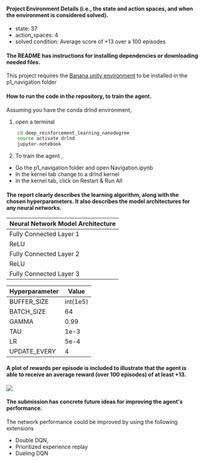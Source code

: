 #### Project Environment Details (i.e., the state and action spaces, and when the environment is considered solved).
* state: 37
* action_spaces: 4
* solved condition: Average score of +13 over a 100 episodes

#### The README has instructions for installing dependencies or downloading needed files.
This project requires the [Banana unity environment](https://s3-us-west-1.amazonaws.com/udacity-drlnd/P1/Banana/Banana_Linux.zip) to be installed in the p1_navigation folder 

#### How to run the code in the repository, to train the agent.
Assuming you have the conda drlnd environment, 
1. open a terminal  
```bash
    cd deep_reinforcement_learning_nanodegree
    source activate drlnd
    jupyter-notebook 
```
2. To train the agent , 
* Go the p1_navigation folder and open Navigation.ipynb
* In the kernel tab change to a drlnd kernel
* In the kernel tab, click on Restart & Run All

#### The report clearly describes the learning algorithm, along with the chosen hyperparameters. It also describes the model architectures for any neural networks.

|Neural Network Model Architecture |
| ------ |
| Fully Connected Layer 1 |
| ReLU | 64 |
| Fully Connected Layer 2 |
| ReLU |
| Fully Connected Layer 3 |

|Hyperparameter |Value |
| ------ | ------ |
| BUFFER_SIZE | int(1e5) |
| BATCH_SIZE | 64 |
| GAMMA | 0.99 |
| TAU | 1e-3 |
| LR | 5e-4 |
| UPDATE_EVERY | 4 |

#### A plot of rewards per episode is included to illustrate that the agent is able to receive an average reward (over 100 episodes) of at least +13. 
![](https://github.com/ChuChuIgbokwe/deep_reinforcement_learning_nanodegree/blob/master/p1_navigation/p1_plot.png)

#### The submission has concrete future ideas for improving the agent's performance.
The network performance could be improved by using the following extensions
* Double DQN, 
* Prioritized experience replay  
* Dueling DQN
